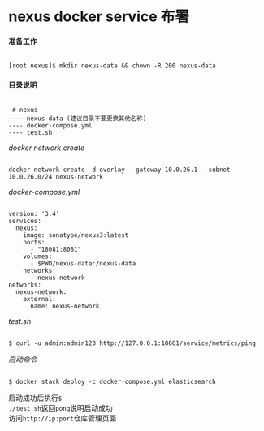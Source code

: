# nexus docker service 布署  

#### 准备工作

<pre><code>
[root nexus]$ mkdir nexus-data && chown -R 200 nexus-data
</code></pre>

#### 目录说明  

<pre><code>
-# nexus
---- nexus-data (建议目录不要更换其他名称)
---- docker-compose.yml
---- test.sh
</code></pre>

*docker network create*
<pre><code>
docker network create -d overlay --gateway 10.0.26.1 --subnet 10.0.26.0/24 nexus-network
</code></pre>

*docker-compose.yml*

<pre><code>
version: '3.4'
services:
  nexus:
    image: sonatype/nexus3:latest
    ports:
      - "18081:8081"
    volumes: 
      - $PWD/nexus-data:/nexus-data
    networks:
      - nexus-network
networks:
  nexus-network:
    external: 
      name: nexus-network
</code></pre>

*test.sh*

<pre><code>
$ curl -u admin:admin123 http://127.0.0.1:18081/service/metrics/ping
</code></pre>

*启动命令*
<pre><code>
$ docker stack deploy -c docker-compose.yml elasticsearch
</code></pre>

启动成功后执行<code>$ ./test.sh</code>返回<code>pong</code>说明启动成功  
访问<code>http://ip:port</code>仓库管理页面
